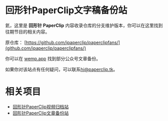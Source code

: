 # 回形针PaperClip文字稿备份站

氦，这里是 **回形针 PaperClip** 内容收录仓库的分支维护版本，你可以在这里找到往期节目的相关内容。

原仓库： [https://github.com/ipaperclip/paperclipfans/](github.com/ipaperclip/paperclipfans/)

你可以在 [wemp.app](https://wemp.app/accounts/1d9ae7b3-ca58-4370-bd6a-9dd318e8c83a) 找到部分公众号文章备份。

 如果你对该站点有任何疑问，可以联系[hi@paperclip.tk](mailto:hi@paperclip.tk)。

# 相关项目
- [回形针PaperClip视频归档站](https://www.paperclip.tk)
- [回形针PaperClip文章备份站](https://article.paperclip.tk)
